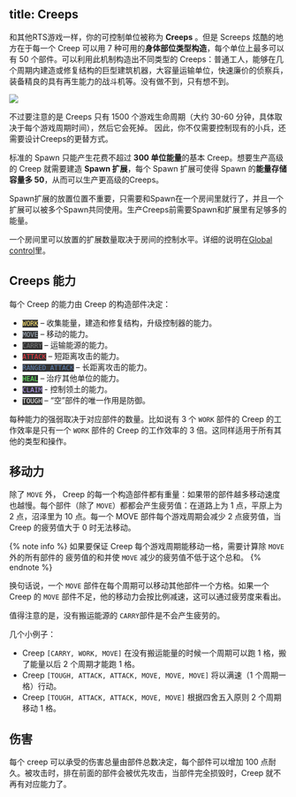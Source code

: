 title: Creeps
---

和其他RTS游戏一样，你的可控制单位被称为 **Creeps** 。但是 Screeps 炫酷的地方在于每一个 Creep 可以用 7 种可用的**身体部位类型构造**，每个单位上最多可以有 50 个部件。可以利用此机制构造出不同类型的 Creeps：普通工人，能够在几个周期内建造或修复结构的巨型建筑机器，大容量运输单位，快速廉价的侦察兵，装备精良的具有再生能力的战斗机等。没有做不到，只有想不到。

![](img/bodyparts.png)

不过要注意的是 Creeps 只有 1500 个游戏生命周期（大约 30-60 分钟，具体取决于每个游戏周期时间），然后它会死掉。 因此，你不仅需要控制现有的小兵，还需要设计Creeps的更替方式。

标准的 Spawn 只能产生花费不超过 **300 单位能量**的基本 Creep。想要生产高级的 Creep 就需要建造 **Spawn 扩展**，每个 Spawn 扩展可使得 Spawn 的**能量存储容量多 50**，从而可以生产更高级的Creeps。

Spawn扩展的放置位置不重要，只需要和Spawn在一个房间里就行了，并且一个扩展可以被多个Spawn共同使用。生产Creeps前需要Spawn和扩展里有足够多的能量。

一个房间里可以放置的扩展数量取决于房间的控制水平。详细的说明在[Global control](/control.html)里。

## Creeps 能力

每个 Creep 的能力由 Creep 的构造部件决定：

*   <code style="background: #333; color: #ffe56d;">WORK</code> – 收集能量，建造和修复结构，升级控制器的能力。
*   <code style="background: #333; color: #a9b7c6;">MOVE</code> – 移动的能力。
*   <code style="background: #333; color: #777;">CARRY</code> – 运输能源的能力。
*   <code style="background: #333; color: #f93842;">ATTACK</code> – 短距离攻击的能力。
*   <code style="background: #333; color: #5d80b2;">RANGED_ATTACK</code> – 长距离攻击的能力。
*   <code style="background: #333; color: #65fd62;">HEAL</code> – 治疗其他单位的能力。
*   <code style="background: #333; color: #b99cfb;">CLAIM</code> - 控制领土的能力。
*   <code style="background: #333; color: #fff;">TOUGH</code> – “空”部件的唯一作用是防御。


每种能力的强弱取决于对应部件的数量。比如说有 3 个 `WORK` 部件的 Creep 的工作效率是只有一个 `WORK` 部件的 Creep 的工作效率的 3 倍。这同样适用于所有其他的类型和操作。

## 移动力

除了 `MOVE` 外， Creep 的每一个构造部件都有重量：如果带的部件越多移动速度也越慢。每个部件（除了 `MOVE`）都都会产生疲劳值：在道路上为 1 点，平原上为 2 点，沼泽里为 10 点。每一个 MOVE 部件每个游戏周期会减少 2  点疲劳值，当 Creep 的疲劳值大于 0 时无法移动。

{% note info %}
如果要保证 Creep 每个游戏周期能移动一格，需要计算除 `MOVE` 外的所有部件的 疲劳值的和并使 `MOVE` 减少的疲劳值不低于这个总和。
{% endnote %}

换句话说，一个 `MOVE` 部件在每个周期可以移动其他部件一个方格。如果一个 Creep 的 `MOVE` 部件不足，他的移动力会按比例减速，这可以通过疲劳度来看出。


值得注意的是，没有搬运能源的 `CARRY`部件是不会产生疲劳的。

几个小例子：

*   Creep `[CARRY, WORK, MOVE]` 在没有搬运能量的时候一个周期可以跑 1 格，搬了能量以后 2 个周期才能跑 1 格。
*   Creep `[TOUGH, ATTACK, ATTACK, MOVE, MOVE, MOVE]` 将以满速（1 个周期一格）行动。
*   Creep `[TOUGH, ATTACK, ATTACK, MOVE, MOVE]` 根据四舍五入原则 2 个周期移动 1 格。

## 伤害

每个 creep 可以承受的伤害总量由部件总数决定，每个部件可以增加 100 点耐久。被攻击时，排在前面的部件会被优先攻击，当部件完全损毁时，Creep 就不再有对应能力了。
